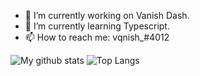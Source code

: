 

- 🔭 I’m currently working on Vanish Dash.
- 🌱 I’m currently learning Typescript.
- 📫 How to reach me: vqnish_#4012



![My github stats](https://github-readme-stats.vercel.app/api?username=vqnish&show_icons=true&hide_border=true&count_private=true&include_all_commits=true&theme=radical)
![Top Langs](https://github-readme-stats.vercel.app/api/top-langs/?username=vqnish&show_icons=true&hide_border=true&count_private=true&include_all_commits=true&theme=radical)

